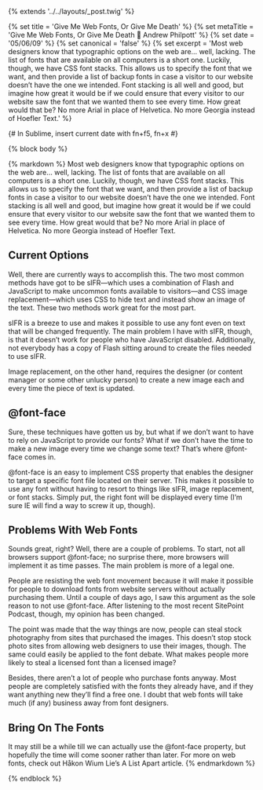 {% extends '../../layouts/_post.twig' %}

{% set title = 'Give Me Web Fonts, Or Give Me Death' %}
{% set metaTitle = 'Give Me Web Fonts, Or Give Me Death 🔫 Andrew Philpott' %}
{% set date = '05/06/09' %}
{% set canonical = 'false' %}
{% set excerpt = 'Most web designers know that typographic options on the web are… well, lacking. The list of fonts that are available on all computers is a short one. Luckily, though, we have CSS font stacks. This allows us to specify the font that we want, and then provide a list of backup fonts in case a visitor to our website doesn’t have the one we intended. Font stacking is all well and good, but imagine how great it would be if we could ensure that every visitor to our website saw the font that we wanted them to see every time. How great would that be? No more Arial in place of Helvetica. No more Georgia instead of Hoefler Text.' %}

{# In Sublime, insert current date with fn+f5, fn+x #}

{% block body %}

{% markdown %}
Most web designers know that typographic options on the web are… well, lacking.  The list of fonts that are available on all computers is a short one.  Luckily, though, we have CSS font stacks.  This allows us to specify the font that we want, and then provide a list of backup fonts in case a visitor to our website doesn’t have the one we intended.  Font stacking is all well and good, but imagine how great it would be if we could ensure that every visitor to our website saw the font that we wanted them to see every time.  How great would that be?  No more Arial in place of Helvetica.  No more Georgia instead of Hoefler Text.

## Current Options

Well, there are currently ways to accomplish this.  The two most common methods have got to be sIFR—which uses a combination of Flash and JavaScript to make uncommon fonts available to visitors—and CSS image replacement—which uses CSS to hide text and instead show an image of the text.  These two methods work great for the most part.

sIFR is a breeze to use and makes it possible to use any font even on text that will be changed frequently.  The main problem I have with sIFR, though, is that it doesn’t work for people who have JavaScript disabled.  Additionally, not everybody has a copy of Flash sitting around to create the files needed to use sIFR.

Image replacement, on the other hand, requires the designer (or content manager or some other unlucky person) to create a new image each and every time the piece of text is updated.

## @font-face

Sure, these techniques have gotten us by, but what if we don’t want to have to rely on JavaScript to provide our fonts?  What if we don’t have the time to make a new image every time we change some text?  That’s where @font-face comes in.

@font-face is an easy to implement CSS property that enables the designer to target a specific font file located on their server.  This makes it possible to use any font without having to resort to things like sIFR, image replacement, or font stacks.  Simply put, the right font will be displayed every time (I’m sure IE will find a way to screw it up, though).

## Problems With Web Fonts

Sounds great, right?  Well, there are a couple of problems.  To start, not all browsers support @font-face; no surprise there, more browsers will implement it as time passes.  The main problem is more of a legal one.

People are resisting the web font movement because it will make it possible for people to download fonts from website servers without actually purchasing them.  Until a couple of days ago, I saw this argument as the sole reason to not use @font-face.  After listening to the most recent SitePoint Podcast, though, my opinion has been changed.

The point was made that the way things are now, people can steal stock photography from sites that purchased the images.  This doesn’t stop stock photo sites from allowing web designers to use their images, though.  The same could easily be applied to the font debate.  What makes people more likely to steal a licensed font than a licensed image?

Besides, there aren’t a lot of people who purchase fonts anyway.  Most people are completely satisfied with the fonts they already have, and if they want anything new they’ll find a free one.  I doubt that web fonts will take much (if any) business away from font designers.

## Bring On The Fonts

It may still be a while till we can actually use the @font-face property, but hopefully the time will come sooner rather than later.  For more on web fonts, check out Håkon Wium Lie’s A List Apart article.
{% endmarkdown %}

{% endblock %}
